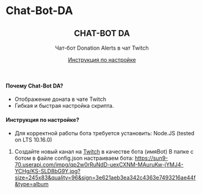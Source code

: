 # Chat-Bot-DA

<h2 align="center">
    CHAT-BOT DA
</h2>
<p align="center">
    Чат-бот Donation Alerts в чат Twitch
</p>

<p align="center">
  <a href="https://vk.com/@wpsquad-chat-bot-da-v10">
    Инструкция по настройке
  </a>
  
</p>
</details>
<br>

#### Почему Chat-Bot DA?

* Отображение доната в чате Twitch
* Гибкая и быстрая настройка скрипта.

#### Инструкция по настройке?

* Для корректной работы бота требуется установить: Node.JS (tested on LTS 10.16.0)

1. Создайте новый канал на <a href="https://www.twitch.tv/">Twitch</a> в качестве бота (имяBot)
В папке с ботом в файле config.json настраиваем бота:
https://sun9-70.userapi.com/impg/qp2w0rRuNdD-uexCXNM-MAuruKw-jYMJ4-YCHg/KS-SLD8bG9Y.jpg?size=245x83&quality=96&sign=3e621aeb3ea342c4363e7493216ae44f&type=album

    </tr>
</table>


